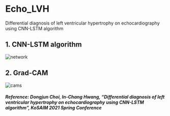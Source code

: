 # Echo_LVH
Differential diagnosis of left ventricular hypertrophy on echocardiography using CNN-LSTM algorithm

## 1. CNN-LSTM algorithm
![network](https://user-images.githubusercontent.com/49828672/128631720-72b6ff77-8061-4770-b544-eeb0387aa234.png)


## 2. Grad-CAM
![cams](https://user-images.githubusercontent.com/49828672/128631906-052e018a-4c30-4a82-9232-64ad1834b41f.png)


##### Reference: Dongjun Choi, In-Chang Hwang, “Differential diagnosis of left ventricular hypertrophy on echocardiography using CNN-LSTM algorithm”, KoSAIM 2021 Spring Conference
